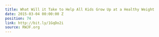 ```yaml
---
title: What Will it Take to Help All Kids Grow Up at a Healthy Weight
date: 2015-03-04 00:00:00 Z
position: 74
link: http://bit.ly/1GqDo2i
source: RWJF.org
---
```


